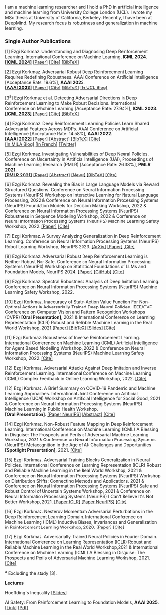 <head>
  <meta name="keywords" content="reinforcement learning, adversarial, deep reinforcement learning, machine learning, adversarial attacks, robust, DeepRL, DRL, adversarial policies, robust reinforcement learning, safe RL, AI safety, AI security, machine learning safety, adversarial machine learning, reinforcement learning, deep learning, explainability, interpretability, AI alignment, ML safety, ML security, machine learning safety, artificial intelligence safety, adversarial reinforcement learning, robustness, robust RL, adversarial RL, safe reinforcement learning, safe RL, RL security, reinforcement learning security, AI security, adversarial machine learning, human centered AI ">
</head>


I am a machine learning researcher and I hold a PhD in artificial intelligence and machine learning from University College London (UCL). I wrote my MSc thesis at University of California, Berkeley. Recently, I have been at DeepMind. My research focus is robustness and generalization in machine learning. 



### Single Author Publications

[1] Ezgi Korkmaz. Understanding and Diagnosing Deep Reinforcement Learning. International Conference on Machine Learning, **ICML 2024**.  <br /> 
**[[ICML 2024]](https://openreview.net/pdf?id=s9RKqT7jVM)** 
[[Paper]](https://proceedings.mlr.press/v235/korkmaz24a.html) 
[[Cite]](ezgikorkmazicml24.html)
[[BibTeX]](https://dblp.org/rec/conf/icml/Korkmaz24.html?view=bibtex)

[2] Ezgi Korkmaz. Adversarial Robust Deep Reinforcement Learning Requires Redefining Robustness. AAAI Conference on Artificial Intelligence [Acceptance Rate: 19.6%], **AAAI 2023**. <br /> 
**[[AAAI 2023]](https://ojs.aaai.org/index.php/AAAI/article/view/26009)**
[[Paper]](https://ojs.aaai.org/index.php/AAAI/article/view/26009/25781) 
[[Cite]](ezgikorkmazaaai23.html)
[[BibTeX]](https://dblp.org/rec/conf/aaai/Korkmaz23.html?view=bibtex) 
[[In UCL Blog]](https://blogs.ucl.ac.uk/steapp/2023/11/15/adversarial-attacks-robustness-and-generalization-in-deep-reinforcement-learning/) 


[3<sup>a</sup>] Ezgi Korkmaz et al. Detecting Adversarial Directions in Deep Reinforcement Learning to Make Robust Decisions. International Conference on Machine Learning [Acceptance Rate: 27.94%], **ICML 2023**.  <br /> 
**[[ICML 2023]](https://proceedings.mlr.press/v202/korkmaz23a.html)** 
[[Paper]](https://proceedings.mlr.press/v202/korkmaz23a/korkmaz23a.pdf) 
[[Cite]](ezgikorkmazicml23.html)
[[BibTeX]](https://dblp.org/rec/conf/icml/KorkmazB23.html?view=bibtex)

[4] Ezgi Korkmaz. Deep Reinforcement Learning Policies Learn Shared Adversarial Features Across MDPs. AAAI Conference on Artificial Intelligence  [Acceptance Rate: 14.58%],  **AAAI 2022**.<br />
**[[AAAI 2022]](https://aaai.org/papers/07229-deep-reinforcement-learning-policies-learn-shared-adversarial-features-across-mdps/)** 
[[Paper]](https://ojs.aaai.org/index.php/AAAI/article/view/20684/20443) [[Abstract]](https://adversarialreinforcementlearning.github.io) 
[[BibTeX]](https://dblp.org/rec/conf/aaai/Korkmaz22.html?view=bibtex) [[Cite]](ekaaai22.html) <br />
[[In MILA Blog]](https://mila.quebec/en/article/adversarial-deep-reinforcement-learning/) 
[[In French]](https://mila.quebec/article/apprentissage-par-renforcement-profond-de-maniere-antagoniste/) 
[[Twitter]](https://twitter.com/Mila_Quebec/status/1636472805620428809?cxt=HHwWksC9-ZTW9bUtAAAA) 

[5] Ezgi Korkmaz. Investigating Vulnerabilities of Deep Neural Policies. Conference on Uncertainty in Artificial Intelligence (UAI), Proceedings of Machine Learning Research (PMLR) [Acceptance Rate: 26.38%], **PMLR 2021**.<br />
**[[PMLR 2021]](https://proceedings.mlr.press/v161/korkmaz21a.html)** 
[[Paper]](https://proceedings.mlr.press/v161/korkmaz21a/korkmaz21a.pdf) 
[[Abstract]](https://robustdeepreinforcementlearning.github.io/) 
[[News]](https://adversa.ai/blog/best-of-adversarial-ml-week-34-attacking-aerial-imagery-object-detector/) 
[[BibTeX]](https://dblp.org/rec/conf/uai/Korkmaz21.html?view=bibtex)
[[Cite]](ekuaibibtex.html)

[6] Ezgi Korkmaz. Revealing the Bias in Large Language Models via Reward Structured Questions. Conference on Neural Information Processing Systems (NeurIPS) Workshop on Interactive Learning for Natural Language Processing, 2022 & Conference on Neural Information Processing Systems (NeurIPS) Foundation Models for Decision Making Workshop, 2022 & Conference on Neural Information Processing Systems (NeurIPS) Robustness in Sequence Modeling Workshop, 2022 & Conference on Neural Information Processing Systems (NeurIPS) Machine Learning Safety Workshop, 2022.
 [[Paper]](KorkmazNeurIPS22.pdf)
 [[Cite]](neurips2022.html)

 [7] Ezgi Korkmaz. A Survey Analyzing Generalization in Deep Reinforcement Learning. Conference on Neural Information Processing Systems (NeurIPS) Robot Learning Workshop, NeurIPS 2023. 
 [[ArXiv]](https://arxiv.org/pdf/2401.02349v2)
 [[Paper]](Reinforcement_Learning_Survey_NeurIPS23.pdf)
 [[Cite]](rlsurveyneurips2023.html)

[8] Ezgi Korkmaz. Adversarial Robust Deep Reinforcement Learning is Neither Robust Nor Safe. Conference on Neural Information Processing Systems (NeurIPS) Workshop on Statistical Foundations of LLMs and Foundation Models, NeurIPS 2024.
[[Paper]](https://openreview.net/pdf?id=EPa0udvXJE)
[[GitHub]](RobustDeepReinforcementLearningNeurIPS2024.pdf)
[[Cite]](ezgikorkmazneurips24.html)

[9] Ezgi Korkmaz. Spectral Robustness Analysis of Deep Imitation Learning. Conference on Neural Information Processing Systems (NeurIPS) Machine Learning Safety Workshop, 2022.

[10] Ezgi Korkmaz. Inaccuracy of State-Action Value Function For Non-Optimal Actions in Adversarially Trained Deep Neural Policies. IEEE/CVF Conference on Computer Vision and Pattern Recognition Workshops (CVPR) **[Oral Presentation]**, 2021 & International Conference on Learning Representation (ICLR) Robust and Reliable Machine Learning in the Real World Workshop, 2021.[[Paper]](https://ieeexplore.ieee.org/document/9523170) 
[[BibTeX]](https://dblp.org/rec/conf/cvpr/Korkmaz21.html?view=bibtex)
[[Slides]](https://www.youtube.com/watch?v=F3cvXrLWcoU&t=3s&ab_channel=AngelinaWang) 
[[Cite]](https://dblp.org/rec/conf/cvpr/Korkmaz21.html?view=bibtex)

[11] Ezgi Korkmaz. Robustness of Inverse Reinforcement Learning. International Conference on Machine Learning (ICML) Artificial Intelligence for Agent Based Modelling Workshop, 2022 & Conference on Neural Information Processing Systems (NeurIPS) Machine Learning Safety Workshop, 2022. [[Cite]](ekicml22bibtex.html)

[12] Ezgi Korkmaz. Adversarial Attacks Against Deep Imitation and Inverse Reinforcement Learning. International Conference on Machine Learning (ICML) Complex Feedback in Online Learning Workshop, 2022. [[Cite]](ekicmlbibtex.html)

[12] Ezgi Korkmaz. A Brief Summary on COVID-19 Pandemic and Machine Learning Approaches. International Joint Conference on Artificial Intelligence (IJCAI) Workshop on Artificial Intelligence for Social Good, 2021 & Conference on Neural Information Processing Systems (NeurIPS) Machine Learning in Public Health Workshop.<br />
**[Oral Presentation]**. [[Paper NeurIPS]](neurIPS21.pdf) [[Abstract]](https://machinelearningcovid19.github.io/) [[Cite]](ekijcaibibtex.html)

[14] Ezgi Korkmaz. Non-Robust Feature Mapping in Deep Reinforcement Learning. International Conference on Machine Learning (ICML) A Blessing in Disguise: The Prospects and Perils of Adversarial Machine Learning Workshop, 2021 & Conference on Neural Information Processing Systems (NeurIPS) Metacognition in the Age of AI: Challenges and Opportunities **[Spotlight Presentation]**, 2021. [[Cite]](icmlmapbibtex.html)

[15]  Ezgi Korkmaz. Adversarial Training Blocks Generalization in Neural Policies. International Conference on Learning Representation (ICLR) Robust and Reliable Machine Learning in the Real World Workshop, 2021 & Conference on Neural Information Processing Systems (NeurIPS) Workshop on Distribution Shifts: Connecting Methods and Applications, 2021 & Conference on Neural Information Processing Systems (NeurIPS) Safe and Robust Control of Uncertain Systems Workshop, 2021 & Conference on Neural Information Processing Systems (NeurIPS) I Can't Believe It's Not Better Workshop, 2021. [[Paper ICLR]](iclr.pdf) [[Paper NeurIPS]](KorkmazNeurIPS.pdf) [[Cite]](eknaturalbibtex.html)

[16] Ezgi Korkmaz. Nesterov Momentum Adversarial Perturbations in the Deep Reinforcement Learning Domain. International Conference on Machine Learning (ICML) Inductive Biases, Invariances and Generalization in Reinforcement Learning Workshop, 2020. [[Paper]](https://biases-invariances-generalization.github.io/pdf/big_33.pdf) [[Cite]](ekicmlnesterovbibtex.html)

[17] Ezgi Korkmaz. Adversarially Trained Neural Policies in Fourier Domain. International Conference on Learning Representation (ICLR) Robust and Reliable Machine Learning in the Real World Workshop,2021 & International Conference on Machine Learning (ICML) A Blessing in Disguise: The Prospects and Perils of Adversarial Machine Learning Workshop, 2021. [[Cite]](ekfourierbibtex.html)

<sup>a</sup> Excluding the study [3].

**Lectures**

Hoeffding's Inequality [[Slides]](HoeffdingsInequalityLecture.pdf)

AI Safety: From Reinforcement Learning to Foundation Models, **AAAI 2025**. [[Link]](https://sites.google.com/view/aisafety-aaai2025) [[Pdf]](aisafety.pdf)

